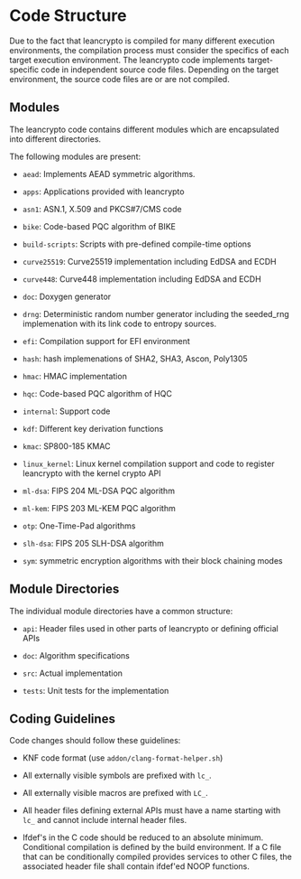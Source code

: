 # Code Structure

Due to the fact that leancrypto is compiled for many different execution environments, the compilation process must consider the specifics of each target execution environment. The leancrypto code implements target-specific code in independent source code files. Depending on the target environment, the source code files are or are not compiled.

## Modules

The leancrypto code contains different modules which are encapsulated into different directories.

The following modules are present:

* `aead`: Implements AEAD symmetric algorithms.

* `apps`: Applications provided with leancrypto

* `asn1`: ASN.1, X.509 and PKCS#7/CMS code

* `bike`: Code-based PQC algorithm of BIKE

* `build-scripts`: Scripts with pre-defined compile-time options

* `curve25519`: Curve25519 implementation including EdDSA and ECDH

* `curve448`: Curve448 implementation including EdDSA and ECDH

* `doc`: Doxygen generator

* `drng`: Deterministic random number generator including the seeded_rng implemenation with its link code to entropy sources.

* `efi`: Compilation support for EFI environment

* `hash`: hash implemenations of SHA2, SHA3, Ascon, Poly1305

* `hmac`: HMAC implementation

* `hqc`: Code-based PQC algorithm of HQC

* `internal`: Support code

* `kdf`: Different key derivation functions

* `kmac`: SP800-185 KMAC

* `linux_kernel`: Linux kernel compilation support and code to register leancrypto with the kernel crypto API

* `ml-dsa`: FIPS 204 ML-DSA PQC algorithm

* `ml-kem`: FIPS 203 ML-KEM PQC algorithm

* `otp`: One-Time-Pad algorithms

* `slh-dsa`: FIPS 205 SLH-DSA algorithm

* `sym`: symmetric encryption algorithms with their block chaining modes

## Module Directories

The individual module directories have a common structure:

* `api`: Header files used in other parts of leancrypto or defining official APIs

* `doc`: Algorithm specifications

* `src`: Actual implementation

* `tests`: Unit tests for the implementation

## Coding Guidelines

Code changes should follow these guidelines:

* KNF code format (use `addon/clang-format-helper.sh`)

* All externally visible symbols are prefixed with `lc_`.

* All externally visible macros are prefixed with `LC_`.

* All header files defining external APIs must have a name starting with `lc_` and cannot include internal header files.

* Ifdef's in the C code should be reduced to an absolute minimum. Conditional compilation is defined by the build environment. If a C file that can be conditionally compiled provides services to other C files, the associated header file shall contain ifdef'ed NOOP functions.
